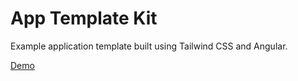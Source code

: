 # App Template Kit

Example application template built using Tailwind CSS and Angular.

[Demo](http://www.darrenmothersele.com/app-template-kit/)

